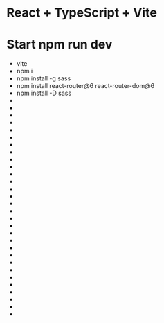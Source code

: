 # React + TypeScript + Vite
# Start npm run dev
- vite
- npm i
- npm install -g sass
- npm install react-router@6 react-router-dom@6
- npm install -D sass
- 
- 
- 
- 
- 
- 
- 
- 
- 
- 
- 
- 
- 
- 
- 
- 
- 
- 
- 
- 
- 
- 
- 
- 
- 
- 
- 
- 
- 
- 

